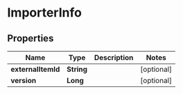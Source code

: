 

# ImporterInfo


## Properties

| Name | Type | Description | Notes |
|------------ | ------------- | ------------- | -------------|
|**externalItemId** | **String** |  |  [optional] |
|**version** | **Long** |  |  [optional] |



